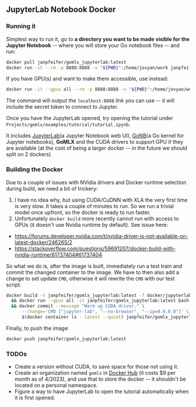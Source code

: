## JupyterLab Notebook Docker

### Running it
Simplest way to run it, go to **a directory you want to be made visible for the Jupyter Notebook** -- where you
will store your Go notebook files -- and run:

```bash
docker pull janpfeifer/gomlx_jupyterlab:latest
docker run -it --rm -p 8888:8888 -v "${PWD}":/home/jovyan/work janpfeifer/gomlx_jupyterlab:latest
```

If you have GPU(s) and want to make them accessible, use instead:

```bash
docker run -it --gpus all --rm -p 8888:8888 -v "${PWD}":/home/jovyan/work janpfeifer/gomlx_jupyterlab:latest
```

The command will output the `localhost:8888` link you can use -- it will include the secret token to connect to Jupyter.

Once you have the JupyterLab opened, try opening the tutorial under `Projects/gomlx/examples/tutorial/tutorial.ipynb`.

It includes [JupyterLab](https://jupyterlab.readthedocs.io/en/stable/)(a Jupyter Notebook web UI),
[GoNB](https://github.com/janpfeifer/gonb)(a Go kernel for Jupyter notebooks), **GoMLX** and the CUDA
drivers to support GPU if they are available (at the cost of being a larger docker -- in the future we 
should split on 2 dockers)

### Building the Docker

Due to a couple of issues with NVidia drivers and Docker runtime selection during build, we need a bit of trickery:

1. I have no idea why, but using CUDA/CuDNN with XLA the very first time is very slow. It takes a couple of minutes to run. So we run a trivial model once upfront, so the docker is ready to run faster.
1. Unfortunately `docker build` more recently cannot run with access to GPUs (it doesn't use Nvidia runtime by default). See issue here:
  * https://forums.developer.nvidia.com/t/nvidia-driver-is-not-available-on-latest-docker/246265/2
  * https://stackoverflow.com/questions/59691207/docker-build-with-nvidia-runtime/61737404#61737404

So what we do is, after the image is built, immediately run a test train and commit the changed container to the image. We have to then also add a change to set update `CMD`, otherwise it will rewrite the `CMD` with our test script.

```bash
docker build -t janpfeifer/gomlx_jupyterlab:latest -f docker/jupyterlab/Dockerfile . \
  && docker run --gpus all -it janpfeifer/gomlx_jupyterlab:latest bash -c 'cd Projects/gomlx/examples/linear ; go run . --platform=CUDA' \
  && docker commit --message "Warm up CUDA driver." \
      --change='CMD ["jupyter-lab", "--no-browser", "--ip=0.0.0.0"]' \
      $(docker container ls --latest --quiet) janpfeifer/gomlx_jupyterlab:latest
```

Finally, to push the image:

```bash
docker push janpfeifer/gomlx_jupyterlab:latest
```
### TODOs

- Create a version without CUDA, to save space for those not using it.
- Create an organization named `gomlx` in [Docker Hub](https://hub.docker.com/) (it costs $9 per month as of 4/2023), 
  and use that to store the docker -- it shouldn't be located on a personal namespace.
- Figure a way to have JupyterLab to open the tutorial automatically when it is first opened.

